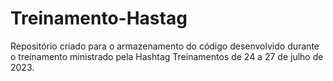 # Treinamento-Hastag
Repositório criado para o armazenamento do código desenvolvido  durante o treinamento ministrado pela Hashtag Treinamentos de 24 a 27 de julho de 2023.
